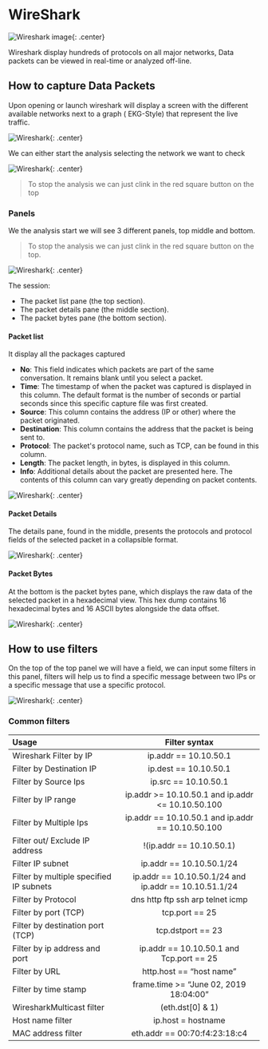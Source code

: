 # WireShark
![Wireshark image](images/wireshark_logo.png){: .center}

Wireshark display hundreds of protocols on all major networks, Data packets can be viewed in real-time or analyzed off-line.

## How to capture Data Packets

Upon opening or launch wireshark will display a screen with the different available networks next to a graph ( EKG-Style) that represent the live traffic.

![Wireshark](images/wireshark_001.png){: .center}

We can either start the analysis selecting the network we want to check 

![Wireshark](images/wireshark_002.png){: .center}

> To stop the analysis we can just clink in the red square button on the top

### Panels 

We the analysis start we will see 3 different panels, top middle and bottom.

> To stop the analysis we can just clink in the red square button on the top.

![Wireshark](images/wireshark_003.png){: .center}  

The session: 

* The packet list pane (the top section).  
* The packet details pane (the middle section).  
* The packet bytes pane (the bottom section).  

#### Packet list

It display all the packages captured

* **No**: This field indicates which packets are part of the same conversation. It remains blank until you select a packet.  
* **Time**: The timestamp of when the packet was captured is displayed in this column. The default format is the number of seconds or partial seconds since this specific capture file was first created.
* **Source**: This column contains the address (IP or other) where the packet originated.
* **Destination**: This column contains the address that the packet is being sent to.
* **Protocol**: The packet's protocol name, such as TCP, can be found in this column.
* **Length**: The packet length, in bytes, is displayed in this column.
* **Info**: Additional details about the packet are presented here. The contents of this column can vary greatly depending on packet contents.

![Wireshark](images/wireshark_004.png){: .center} 

#### Packet Details

The details pane, found in the middle, presents the protocols and protocol fields of the selected packet in a collapsible format.

![Wireshark](images/wireshark_005.png){: .center} 

#### Packet Bytes

At the bottom is the packet bytes pane, which displays the raw data of the selected packet in a hexadecimal view. This hex dump contains 16 hexadecimal bytes and 16 ASCII bytes alongside the data offset.

![Wireshark](images/wireshark_006.png){: .center} 

## How to use filters

On the top of the top panel we will have a field, we can input some filters in this panel, filters will help us to find a specific message between two IPs or a specific message that use a specific protocol.

![Wireshark](images/wireshark_007.png){: .center} 

### Common filters

| Usage                        | Filter syntax           |
|:-----------------------------|:-----------------------:|
|Wireshark Filter by IP        | ip.addr == 10.10.50.1   |
|Filter by Destination IP      | ip.dest == 10.10.50.1   |
|Filter by Source Ips          | ip.src == 10.10.50.1    |
|Filter by IP range            | ip.addr >= 10.10.50.1 and ip.addr <= 10.10.50.100|
|Filter by Multiple Ips        | ip.addr == 10.10.50.1 and ip.addr == 10.10.50.100|
|Filter out/ Exclude IP address|!(ip.addr == 10.10.50.1)|
|Filter IP subnet              |ip.addr == 10.10.50.1/24|
|Filter by multiple specified IP subnets|ip.addr == 10.10.50.1/24 and ip.addr == 10.10.51.1/24|
|Filter by Protocol            |dns http ftp ssh arp telnet icmp|
|Filter by port (TCP)|tcp.port == 25|
|Filter by destination port (TCP)| tcp.dstport == 23|
|Filter by ip address and port| ip.addr == 10.10.50.1 and Tcp.port == 25|
|Filter by URL                |http.host == “host name”|
|Filter by time stamp         |frame.time >= “June 02, 2019 18:04:00”|
|WiresharkMulticast filter|(eth.dst[0] & 1)|
|Host name filter | ip.host = hostname|
|MAC address filter|eth.addr == 00:70:f4:23:18:c4|

